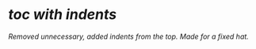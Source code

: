 # <i>toc with indents</i><br>
<em>Removed unnecessary, added indents from the top. Made for a fixed hat.</em>
